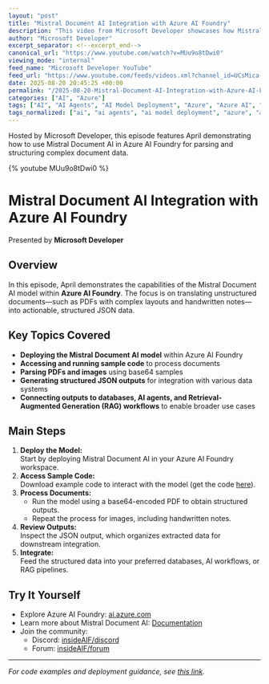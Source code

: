 ```yaml
---
layout: "post"
title: "Mistral Document AI Integration with Azure AI Foundry"
description: "This video from Microsoft Developer showcases how Mistral Document AI works within Azure AI Foundry to parse complex documents, including PDFs and handwritten notes. The walkthrough demonstrates deploying the AI model, using sample code, and turning unstructured data into structured, actionable outputs for seamless database and workflow integration."
author: "Microsoft Developer"
excerpt_separator: <!--excerpt_end-->
canonical_url: "https://www.youtube.com/watch?v=MUu9o8tDwi0"
viewing_mode: "internal"
feed_name: "Microsoft Developer YouTube"
feed_url: "https://www.youtube.com/feeds/videos.xml?channel_id=UCsMica-v34Irf9KVTh6xx-g"
date: 2025-08-20 20:45:25 +00:00
permalink: "/2025-08-20-Mistral-Document-AI-Integration-with-Azure-AI-Foundry.html"
categories: ["AI", "Azure"]
tags: ["AI", "AI Agents", "AI Model Deployment", "Azure", "Azure AI", "Azure AI Foundry", "Cloud Computing", "Database Integration", "Dev", "Development", "Document Intelligence", "Handwritten Notes", "Microsoft", "Microsoft Azure", "Mistral Document AI", "Optical Character Recognition", "PDF Parsing", "RAG Workflows", "Sample Code", "Structured JSON Output", "Tech", "Technology", "Unstructured Data", "Videos"]
tags_normalized: ["ai", "ai agents", "ai model deployment", "azure", "azure ai", "azure ai foundry", "cloud computing", "database integration", "dev", "development", "document intelligence", "handwritten notes", "microsoft", "microsoft azure", "mistral document ai", "optical character recognition", "pdf parsing", "rag workflows", "sample code", "structured json output", "tech", "technology", "unstructured data", "videos"]
---
```


Hosted by Microsoft Developer, this episode features April demonstrating how to use Mistral Document AI in Azure AI Foundry for parsing and structuring complex document data.<!--excerpt_end-->

{% youtube MUu9o8tDwi0 %}

# Mistral Document AI Integration with Azure AI Foundry

Presented by **Microsoft Developer**

## Overview

In this episode, April demonstrates the capabilities of the Mistral Document AI model within **Azure AI Foundry**. The focus is on translating unstructured documents—such as PDFs with complex layouts and handwritten notes—into actionable, structured JSON data.

## Key Topics Covered

- **Deploying the Mistral Document AI model** within Azure AI Foundry
- **Accessing and running sample code** to process documents
- **Parsing PDFs and images** using base64 samples
- **Generating structured JSON outputs** for integration with various data systems
- **Connecting outputs to databases, AI agents, and Retrieval-Augmented Generation (RAG) workflows** to enable broader use cases

## Main Steps

1. **Deploy the Model:**  
   Start by deploying Mistral Document AI in your Azure AI Foundry workspace.
2. **Access Sample Code:**  
   Download example code to interact with the model (get the code [here](https://aka.ms/insideAIF/code)).
3. **Process Documents:**  
   - Run the model using a base64-encoded PDF to obtain structured outputs.  
   - Repeat the process for images, including handwritten notes.
4. **Review Outputs:**  
   Inspect the JSON output, which organizes extracted data for downstream integration.
5. **Integrate:**  
   Feed the structured data into your preferred databases, AI workflows, or RAG pipelines.

## Try It Yourself

- Explore Azure AI Foundry: [ai.azure.com](https://ai.azure.com)
- Learn more about Mistral Document AI: [Documentation](https://aka.ms/insideAIF/mistral-document-AI)
- Join the community:
   - Discord: [insideAIF/discord](https://aka.ms/insideAIF/discord)
   - Forum: [insideAIF/forum](https://aka.ms/insideAIF/forum)

---

*For code examples and deployment guidance, see [this link](https://aka.ms/insideAIF/code).*
